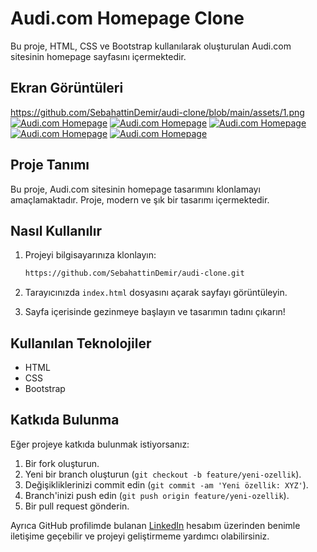 # Audi.com Homepage Clone

Bu proje, HTML, CSS ve Bootstrap kullanılarak oluşturulan Audi.com sitesinin homepage sayfasını içermektedir.

## Ekran Görüntüleri

https://github.com/SebahattinDemir/audi-clone/blob/main/assets/1.png
[![Audi.com Homepage]()](https://github.com/SebahattinDemir/audi-clone/blob/main/assets/2.png)
[![Audi.com Homepage]()](https://github.com/SebahattinDemir/audi-clone/blob/main/assets/3.png)
[![Audi.com Homepage]()](https://github.com/SebahattinDemir/audi-clone/blob/main/assets/4.png)
[![Audi.com Homepage]()](https://github.com/SebahattinDemir/audi-clone/blob/main/assets/5.png)
[![Audi.com Homepage]()](https://github.com/SebahattinDemir/audi-clone/blob/main/assets/6.png)


## Proje Tanımı

Bu proje, Audi.com sitesinin homepage tasarımını klonlamayı amaçlamaktadır. Proje, modern ve şık bir tasarımı içermektedir.

## Nasıl Kullanılır

1. Projeyi bilgisayarınıza klonlayın:

    ```bash
    https://github.com/SebahattinDemir/audi-clone.git
    ```

2. Tarayıcınızda `index.html` dosyasını açarak sayfayı görüntüleyin.

3. Sayfa içerisinde gezinmeye başlayın ve tasarımın tadını çıkarın!

## Kullanılan Teknolojiler

- HTML
- CSS
- Bootstrap

## Katkıda Bulunma

Eğer projeye katkıda bulunmak istiyorsanız:

1. Bir fork oluşturun.
2. Yeni bir branch oluşturun (`git checkout -b feature/yeni-ozellik`).
3. Değişikliklerinizi commit edin (`git commit -am 'Yeni özellik: XYZ'`).
4. Branch'inizi push edin (`git push origin feature/yeni-ozellik`).
5. Bir pull request gönderin.
   
Ayrıca GitHub profilimde bulanan [LinkedIn](https://www.linkedin.com/in/sebahattindemir) hesabım üzerinden benimle iletişime geçebilir ve projeyi geliştirmeme yardımcı olabilirsiniz.
